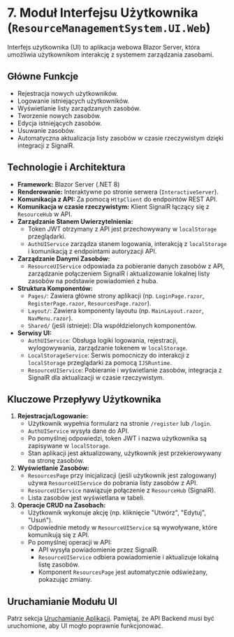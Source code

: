 # 7. Moduł Interfejsu Użytkownika (`ResourceManagementSystem.UI.Web`) <a name="moduł-interfejsu-użytkownika"></a>

Interfejs użytkownika (UI) to aplikacja webowa Blazor Server, która umożliwia użytkownikom interakcję z systemem zarządzania zasobami.

## Główne Funkcje
*   Rejestracja nowych użytkowników.
*   Logowanie istniejących użytkowników.
*   Wyświetlanie listy zarządzanych zasobów.
*   Tworzenie nowych zasobów.
*   Edycja istniejących zasobów.
*   Usuwanie zasobów.
*   Automatyczna aktualizacja listy zasobów w czasie rzeczywistym dzięki integracji z SignalR.

## Technologie i Architektura
*   **Framework:** Blazor Server (.NET 8)
*   **Renderowanie:** Interaktywne po stronie serwera (`InteractiveServer`).
*   **Komunikacja z API:** Za pomocą `HttpClient` do endpointów REST API.
*   **Komunikacja w czasie rzeczywistym:** Klient SignalR łączący się z `ResourceHub` w API.
*   **Zarządzanie Stanem Uwierzytelnienia:**
    *   Token JWT otrzymany z API jest przechowywany w `localStorage` przeglądarki.
    *   `AuthUIService` zarządza stanem logowania, interakcją z `localStorage` i komunikacją z endpointami autoryzacji API.
*   **Zarządzanie Danymi Zasobów:**
    *   `ResourceUIService` odpowiada za pobieranie danych zasobów z API, zarządzanie połączeniem SignalR i aktualizowanie lokalnej listy zasobów na podstawie powiadomień z huba.
*   **Struktura Komponentów:**
    *   `Pages/`: Zawiera główne strony aplikacji (np. `LoginPage.razor`, `RegisterPage.razor`, `ResourcesPage.razor`).
    *   `Layout/`: Zawiera komponenty layoutu (np. `MainLayout.razor`, `NavMenu.razor`).
    *   `Shared/` (jeśli istnieje): Dla współdzielonych komponentów.
*   **Serwisy UI:**
    *   `AuthUIService`: Obsługa logiki logowania, rejestracji, wylogowywania, zarządzanie tokenem w `localStorage`.
    *   `LocalStorageService`: Serwis pomocniczy do interakcji z `localStorage` przeglądarki za pomocą `IJSRuntime`.
    *   `ResourceUIService`: Pobieranie i wyświetlanie zasobów, integracja z SignalR dla aktualizacji w czasie rzeczywistym.

## Kluczowe Przepływy Użytkownika

1.  **Rejestracja/Logowanie:**
    *   Użytkownik wypełnia formularz na stronie `/register` lub `/login`.
    *   `AuthUIService` wysyła dane do API.
    *   Po pomyślnej odpowiedzi, token JWT i nazwa użytkownika są zapisywane w `localStorage`.
    *   Stan aplikacji jest aktualizowany, użytkownik jest przekierowywany na stronę zasobów.
2.  **Wyświetlanie Zasobów:**
    *   `ResourcesPage` przy inicjalizacji (jeśli użytkownik jest zalogowany) używa `ResourceUIService` do pobrania listy zasobów z API.
    *   `ResourceUIService` nawiązuje połączenie z `ResourceHub` (SignalR).
    *   Lista zasobów jest wyświetlana w tabeli.
3.  **Operacje CRUD na Zasobach:**
    *   Użytkownik wykonuje akcję (np. kliknięcie "Utwórz", "Edytuj", "Usuń").
    *   Odpowiednie metody w `ResourceUIService` są wywoływane, które komunikują się z API.
    *   Po pomyślnej operacji w API:
        *   API wysyła powiadomienie przez SignalR.
        *   `ResourceUIService` odbiera powiadomienie i aktualizuje lokalną listę zasobów.
        *   Komponent `ResourcesPage` jest automatycznie odświeżany, pokazując zmiany.

## Uruchamianie Modułu UI
Patrz sekcja [Uruchamianie Aplikacji](running_the_app.md#uruchamianie-modułów-aplikacji). Pamiętaj, że API Backend musi być uruchomione, aby UI mogło poprawnie funkcjonować.